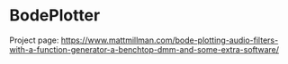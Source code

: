 # BodePlotter

Project page:
https://www.mattmillman.com/bode-plotting-audio-filters-with-a-function-generator-a-benchtop-dmm-and-some-extra-software/
